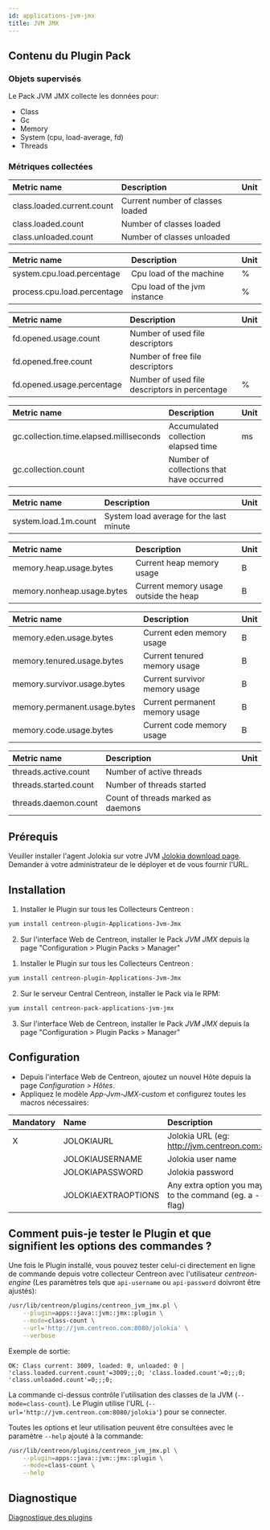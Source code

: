 ```yaml
---
id: applications-jvm-jmx
title: JVM JMX
---
```


## Contenu du Plugin Pack

### Objets supervisés

Le Pack JVM JMX collecte les données pour:
* Class
* Gc
* Memory
* System (cpu, load-average, fd)
* Threads

### Métriques collectées

<!--DOCUSAURUS_CODE_TABS-->

<!--Class-count-->

| Metric name                | Description                      | Unit |
| :------------------------- | :------------------------------- | :--- |
| class.loaded.current.count | Current number of classes loaded |      |
| class.loaded.count         | Number of classes loaded         |      |
| class.unloaded.count       | Number of classes unloaded       |      |

<!--Cpu-load-->

| Metric name                 | Description                  | Unit |
| :-------------------------- | :--------------------------  | :--- |
| system.cpu.load.percentage  | Cpu load of the machine      | %    |
| process.cpu.load.percentage | Cpu load of the jvm instance | %    |

<!--Fd-usage-->

| Metric name                | Description                                   | Unit |
| :------------------------- | :-------------------------------------------- | :--- |
| fd.opened.usage.count      | Number of used file descriptors               |      |
| fd.opened.free.count       | Number of free file descriptors               |      |
| fd.opened.usage.percentage | Number of used file descriptors in percentage | %    |

<!--Gc-usage-->

| Metric name                             | Description                              | Unit |
| :-------------------------------------- | :--------------------------------------- | :--- |
| gc.collection.time.elapsed.milliseconds | Accumulated collection elapsed time      | ms   |
| gc.collection.count                     | Number of collections that have occurred |      |

<!--Load-average-->

| Metric name          | Description                             | Unit |
| :------------------- | :-------------------------------------- | :--- |
| system.load.1m.count | System load average for the last minute |      |

<!--Memory-->

| Metric name                | Description                           | Unit |
| :------------------------- | :------------------------------------ | :--- |
| memory.heap.usage.bytes    | Current heap memory usage             | B    |
| memory.nonheap.usage.bytes | Current memory usage outside the heap | B    |

<!--Memory-detailed-->

| Metric name                  | Description                    | Unit |
| :--------------------------- | :----------------------------- | :--- |
| memory.eden.usage.bytes      | Current eden memory usage      | B    |
| memory.tenured.usage.bytes   | Current tenured memory usage   | B    |
| memory.survivor.usage.bytes  | Current survivor memory usage  | B    |
| memory.permanent.usage.bytes | Current permanent memory usage | B    |
| memory.code.usage.bytes      | Current code memory usage      | B    |

<!--Threads-->

| Metric name           | Description                        | Unit |
| :-------------------- | :--------------------------------- | :--- |
| threads.active.count  | Number of active threads           |      |
| threads.started.count | Number of threads started          |      |
| threads.daemon.count  | Count of threads marked as daemons |      |

<!--END_DOCUSAURUS_CODE_TABS-->

## Prérequis

Veuiller installer l'agent Jolokia sur votre JVM [Jolokia download page](https://jolokia.org/download.html).
Demander à votre administrateur de le déployer et de vous fournir l'URL.

## Installation

<!--DOCUSAURUS_CODE_TABS-->

<!--Online IMP Licence & IT-100 Editions-->

1. Installer le Plugin sur tous les Collecteurs Centreon :

```bash
yum install centreon-plugin-Applications-Jvm-Jmx
```

2. Sur l'interface Web de Centreon, installer le Pack *JVM JMX* depuis la page "Configuration > Plugin Packs > Manager"

<!--Offline IMP License-->

1. Installer le Plugin sur tous les Collecteurs Centreon :

```bash
yum install centreon-plugin-Applications-Jvm-Jmx
```

2. Sur le serveur Central Centreon, installer le Pack via le RPM:

```bash
yum install centreon-pack-applications-jvm-jmx
```

3. Sur l'interface Web de Centreon, installer le Pack *JVM JMX* depuis la page "Configuration > Plugin Packs > Manager"

<!--END_DOCUSAURUS_CODE_TABS-->

## Configuration

* Depuis l'interface Web de Centreon, ajoutez un nouvel Hôte depuis la page *Configuration > Hôtes*.
* Appliquez le modèle *App-Jvm-JMX-custom* et configurez toutes les macros nécessaires:

| Mandatory   | Name                | Description                                                                |
| :---------- | :------------------ | :------------------------------------------------------------------------- |
| X           | JOLOKIAURL          | Jolokia URL (eg: http://jvm.centreon.com:8080/jolokia)                     |
|             | JOLOKIAUSERNAME     | Jolokia user name                                                          |
|             | JOLOKIAPASSWORD     | Jolokia password                                                           |
|             | JOLOKIAEXTRAOPTIONS | Any extra option you may want to add to the command (eg. a --verbose flag) |

## Comment puis-je tester le Plugin et que signifient les options des commandes ?

Une fois le Plugin installé, vous pouvez tester celui-ci directement en ligne de commande depuis votre collecteur Centreon avec l'utilisateur *centreon-engine*
(Les paramètres tels que ```api-username``` ou ```api-password``` doivront être ajustés):

```bash
/usr/lib/centreon/plugins/centreon_jvm_jmx.pl \
    --plugin=apps::java::jvm::jmx::plugin \
    --mode=class-count \
    --url='http://jvm.centreon.com:8080/jolokia' \
    --verbose
```

Exemple de sortie:
```
OK: Class current: 3009, loaded: 0, unloaded: 0 | 'class.loaded.current.count'=3009;;;0; 'class.loaded.count'=0;;;0; 'class.unloaded.count'=0;;;0;
```

La commande ci-dessus contrôle l'utilisation des classes de la JVM (```--mode=class-count```).
Le Plugin utilise l'URL (```--url='http://jvm.centreon.com:8080/jolokia'```) pour se connecter.

Toutes les options et leur utilisation peuvent être consultées avec le paramètre ```--help``` ajouté à la commande:

```bash
/usr/lib/centreon/plugins/centreon_jvm_jmx.pl \
    --plugin=apps::java::jvm::jmx::plugin \
    --mode=class-count \
    --help
```

## Diagnostique

[Diagnostique des plugins](../tutorials/troubleshooting-plugins.html)
